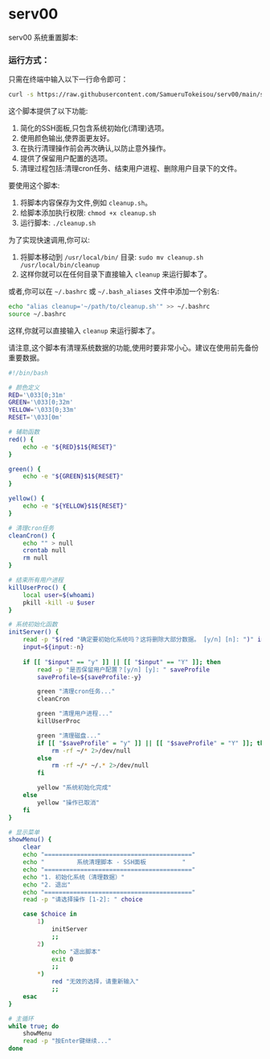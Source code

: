 # serv00

serv00 系统重置脚本:

### 运行方式：
只需在终端中输入以下一行命令即可：
```bash
curl -s https://raw.githubusercontent.com/SamueruTokeisou/serv00/main/system-cleanup-script.sh | bash
```

这个脚本提供了以下功能:

1. 简化的SSH面板,只包含系统初始化(清理)选项。
2. 使用颜色输出,使界面更友好。
3. 在执行清理操作前会再次确认,以防止意外操作。
4. 提供了保留用户配置的选项。
5. 清理过程包括:清理cron任务、结束用户进程、删除用户目录下的文件。

要使用这个脚本:

1. 将脚本内容保存为文件,例如 `cleanup.sh`。
2. 给脚本添加执行权限: `chmod +x cleanup.sh`
3. 运行脚本: `./cleanup.sh`

为了实现快速调用,你可以:

1. 将脚本移动到 `/usr/local/bin/` 目录: `sudo mv cleanup.sh /usr/local/bin/cleanup`
2. 这样你就可以在任何目录下直接输入 `cleanup` 来运行脚本了。

或者,你可以在 `~/.bashrc` 或 `~/.bash_aliases` 文件中添加一个别名:

```bash
echo "alias cleanup='~/path/to/cleanup.sh'" >> ~/.bashrc
source ~/.bashrc
```

这样,你就可以直接输入 `cleanup` 来运行脚本了。

请注意,这个脚本有清理系统数据的功能,使用时要非常小心。建议在使用前先备份重要数据。


```bash
#!/bin/bash

# 颜色定义
RED='\033[0;31m'
GREEN='\033[0;32m'
YELLOW='\033[0;33m'
RESET='\033[0m'

# 辅助函数
red() {
    echo -e "${RED}$1${RESET}"
}

green() {
    echo -e "${GREEN}$1${RESET}"
}

yellow() {
    echo -e "${YELLOW}$1${RESET}"
}

# 清理cron任务
cleanCron() {
    echo "" > null
    crontab null
    rm null
}

# 结束所有用户进程
killUserProc() {
    local user=$(whoami)
    pkill -kill -u $user
}

# 系统初始化函数
initServer() {
    read -p "$(red "确定要初始化系统吗？这将删除大部分数据。 [y/n] [n]: ")" input
    input=${input:-n}
    
    if [[ "$input" == "y" ]] || [[ "$input" == "Y" ]]; then
        read -p "是否保留用户配置？[y/n] [y]: " saveProfile
        saveProfile=${saveProfile:-y}

        green "清理cron任务..."
        cleanCron

        green "清理用户进程..."
        killUserProc

        green "清理磁盘..."
        if [[ "$saveProfile" = "y" ]] || [[ "$saveProfile" = "Y" ]]; then
            rm -rf ~/* 2>/dev/null
        else
            rm -rf ~/* ~/.* 2>/dev/null
        fi

        yellow "系统初始化完成"
    else
        yellow "操作已取消"
    fi
}

# 显示菜单
showMenu() {
    clear
    echo "========================================="
    echo "         系统清理脚本 - SSH面板          "
    echo "========================================="
    echo "1. 初始化系统（清理数据）"
    echo "2. 退出"
    echo "========================================="
    read -p "请选择操作 [1-2]: " choice

    case $choice in
        1)
            initServer
            ;;
        2)
            echo "退出脚本"
            exit 0
            ;;
        *)
            red "无效的选择，请重新输入"
            ;;
    esac
}

# 主循环
while true; do
    showMenu
    read -p "按Enter键继续..."
done

```

